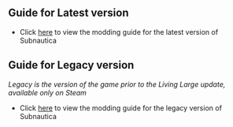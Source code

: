 
## Guide for **Latest version**
- Click [here](Guides/Latest.md) to view the modding guide for the latest version of Subnautica

## Guide for **Legacy version**
*Legacy is the version of the game prior to the Living Large update, available only on Steam*
- Click [here](Guides/Legacy.md) to view the modding guide for the legacy version of Subnautica